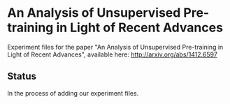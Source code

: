 # An Analysis of Unsupervised Pre-training in Light of Recent Advances
Experiment files for the paper "An Analysis of Unsupervised Pre-training in Light of Recent Advances", available here: http://arxiv.org/abs/1412.6597

## Status
In the process of adding our experiment files.
